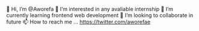 ﻿👋 Hi, I’m @Aworefa
👀 I’m interested in any avaliable internship
🌱 I’m currently learning frontend web development
💞️ I’m looking to collaborate in future
📫 How to reach me ... https://twitter.com/aworefae 

